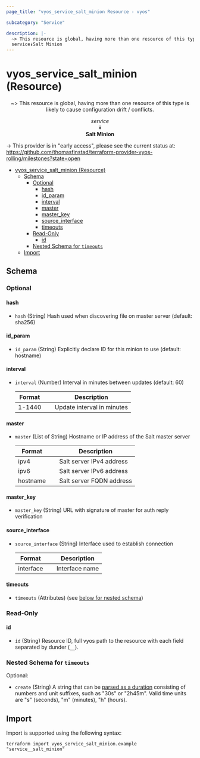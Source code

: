 ```yaml
---
page_title: "vyos_service_salt_minion Resource - vyos"

subcategory: "Service"

description: |-
  ~> This resource is global, having more than one resource of this type is likely to cause configuration drift / conflicts.
  service⯯Salt Minion
---
```


# vyos_service_salt_minion (Resource)
<center>

~> This resource is global, having more than one resource of this type is likely to cause configuration drift / conflicts.

*service*  
⯯  
**Salt Minion**


</center>

-> This provider is in "early access", please see the current status at: https://github.com/thomasfinstad/terraform-provider-vyos-rolling/milestones?state=open

<!--TOC-->

- [vyos_service_salt_minion (Resource)](#vyos_service_salt_minion-resource)
  - [Schema](#schema)
    - [Optional](#optional)
      - [hash](#hash)
      - [id_param](#id_param)
      - [interval](#interval)
      - [master](#master)
      - [master_key](#master_key)
      - [source_interface](#source_interface)
      - [timeouts](#timeouts)
    - [Read-Only](#read-only)
      - [id](#id)
    - [Nested Schema for `timeouts`](#nested-schema-for-timeouts)
  - [Import](#import)

<!--TOC-->

<!-- schema generated by tfplugindocs -->
## Schema

### Optional

#### hash
- `hash` (String) Hash used when discovering file on master server (default: sha256)
#### id_param
- `id_param` (String) Explicitly declare ID for this minion to use (default: hostname)
#### interval
- `interval` (Number) Interval in minutes between updates (default: 60)

    |  Format  &emsp;|  Description                 |
    |----------|------------------------------|
    |  1-1440  &emsp;|  Update interval in minutes  |
#### master
- `master` (List of String) Hostname or IP address of the Salt master server

    |  Format    &emsp;|  Description               |
    |------------|----------------------------|
    |  ipv4      &emsp;|  Salt server IPv4 address  |
    |  ipv6      &emsp;|  Salt server IPv6 address  |
    |  hostname  &emsp;|  Salt server FQDN address  |
#### master_key
- `master_key` (String) URL with signature of master for auth reply verification
#### source_interface
- `source_interface` (String) Interface used to establish connection

    |  Format     &emsp;|  Description     |
    |-------------|------------------|
    |  interface  &emsp;|  Interface name  |
#### timeouts
- `timeouts` (Attributes) (see [below for nested schema](#nestedatt--timeouts))

### Read-Only

#### id
- `id` (String) Resource ID, full vyos path to the resource with each field separated by dunder (`__`).

<a id="nestedatt--timeouts"></a>
### Nested Schema for `timeouts`

Optional:

- `create` (String) A string that can be [parsed as a duration](https://pkg.go.dev/time#ParseDuration) consisting of numbers and unit suffixes, such as &#34;30s&#34; or &#34;2h45m&#34;. Valid time units are &#34;s&#34; (seconds), &#34;m&#34; (minutes), &#34;h&#34; (hours).

## Import

Import is supported using the following syntax:

```shell
terraform import vyos_service_salt_minion.example "service__salt_minion"
```
